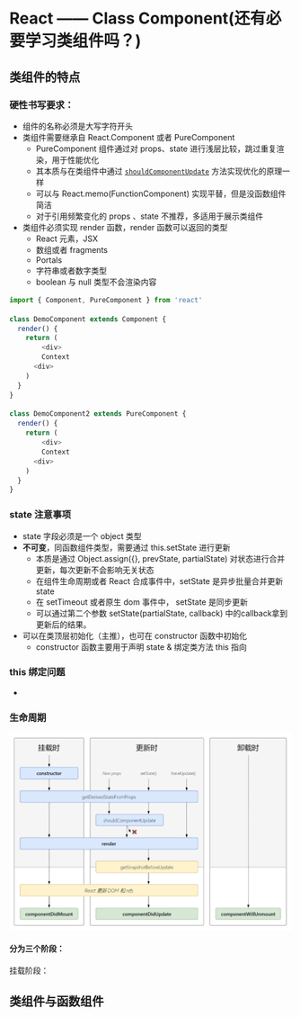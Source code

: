 # React —— Class Component(还有必要学习类组件吗？)

## 类组件的特点

### 硬性书写要求：

- 组件的名称必须是大写字符开头
- 类组件需要继承自 React.Component 或者 PureComponent
  - PureComponent 组件通过对 props、state 进行浅层比较，跳过重复渲染，用于性能优化
  - 其本质与在类组件中通过 [`shouldComponentUpdate`](https://beta.reactjs.org/reference/react/Component#shouldcomponentupdate)  方法实现优化的原理一样
  - 可以与 React.memo(FunctionComponent) 实现平替，但是没函数组件简洁
  - 对于引用频繁变化的 props 、state 不推荐，多适用于展示类组件
- 类组件必须实现 render 函数，render 函数可以返回的类型
  - React 元素，JSX
  - 数组或者 fragments
  - Portals
  - 字符串或者数字类型
  - boolean 与 null 类型不会渲染内容

```js
import { Component, PureComponent } from 'react'

class DemoComponent extends Component {
  render() {
    return (
    	<div>
        Context
      <div>
    )
  }
}
        
class DemoComponent2 extends PureComponent {
  render() {
    return (
    	<div>
        Context
      <div>
    )
  }
}
```

### state 注意事项

- state 字段必须是一个 object 类型
- **不可变**，同函数组件类型，需要通过 this.setState 进行更新
  - 本质是通过 Object.assign({}, prevState, partialState) 对状态进行合并更新，每次更新不会影响无关状态
  - 在组件生命周期或者 React 合成事件中，setState 是异步批量合并更新 state
  - 在 setTimeout 或者原生 dom 事件中， setState 是同步更新
  - 可以通过第二个参数 setState(partialState, callback) 中的callback拿到更新后的结果。
- 可以在类顶层初始化（主推），也可在 constructor 函数中初始化
  - constructor 函数主要用于声明 state & 绑定类方法 this 指向

### this 绑定问题

- 

### 生命周期

![新版声明周期](images/react%E7%94%9F%E5%91%BD%E5%91%A8%E6%9C%9F(%E6%96%B0).png)

#### 分为三个阶段：

挂载阶段：

## 类组件与函数组件



